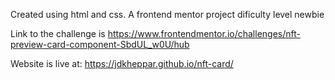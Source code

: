 Created using html and css.
A frontend mentor project 
dificulty level newbie

Link to the challenge is https://www.frontendmentor.io/challenges/nft-preview-card-component-SbdUL_w0U/hub

Website is live at: https://jdkheppar.github.io/nft-card/
